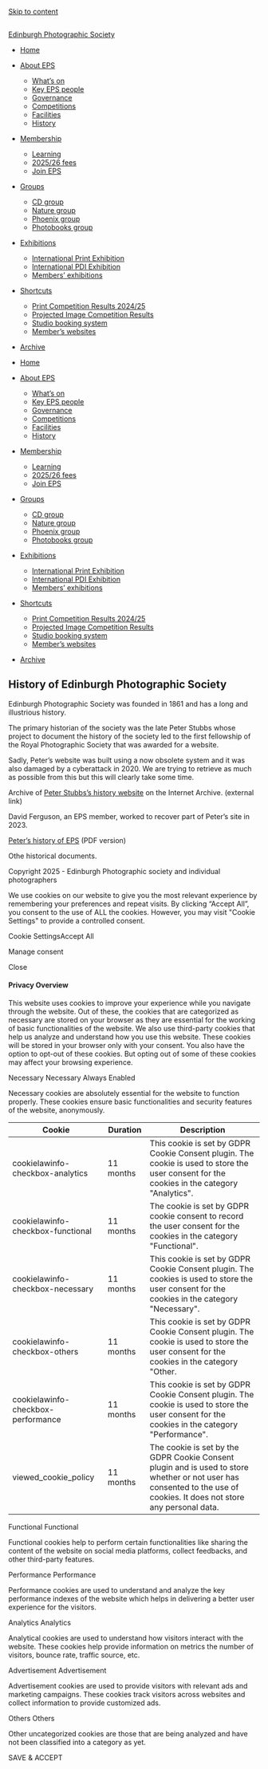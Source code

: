 [Skip to content](#main)

 ![](data:image/gif;base64,R0lGODlhAQABAAAAACH5BAEKAAEALAAAAAABAAEAAAICTAEAOw==)

[Edinburgh Photographic Society](https://www.edinburghphotographicsociety.co.uk/wp)

- [Home](https://www.edinburghphotographicsociety.co.uk/wp/)
- [About EPS](https://www.edinburghphotographicsociety.co.uk/wp/about-eps-v2/)
  - [What’s on](https://www.edinburghphotographicsociety.co.uk/wp/whats-on-v2/)
  - [Key EPS people](https://www.edinburghphotographicsociety.co.uk/wp/people-v2/)
  - [Governance](https://www.edinburghphotographicsociety.co.uk/wp/people-and-governance-v2/)
  - [Competitions](https://www.edinburghphotographicsociety.co.uk/wp/competitions-v2-2/)
  - [Facilities](https://www.edinburghphotographicsociety.co.uk/wp/facilities-v2/)
  - [History](https://www.edinburghphotographicsociety.co.uk/wp/history-v2/)

- [Membership](https://www.edinburghphotographicsociety.co.uk/wp/membership-v2/)
  - [Learning](https://www.edinburghphotographicsociety.co.uk/wp/learning-v2/)
  - [2025/26 fees](https://www.edinburghphotographicsociety.co.uk/wp/membership-v2/#fees)
  - [Join EPS](https://www.edinburghphotographicsociety.co.uk/wp/membership-v2/)

- [Groups](https://www.edinburghphotographicsociety.co.uk/wp/groups-v2/)
  - [CD group](https://www.edinburghphotographicsociety.co.uk/wp/creative-digital-v2/)
  - [Nature group](https://www.edinburghphotographicsociety.co.uk/wp/nature-group-v2/)
  - [Phoenix group](https://www.edinburghphotographicsociety.co.uk/wp/phoenix-v2/)
  - [Photobooks group](https://www.edinburghphotographicsociety.co.uk/wp/photobooks-v2/)

- [Exhibitions](https://www.edinburghphotographicsociety.co.uk/wp/exhibitions-v2/)
  - [International Print Exhibition](https://www.edinburghphotographicsociety.co.uk/wp/international-ex-entries-v2/)
  - [International PDI Exhibition](https://www.edinburghphotographicsociety.co.uk/wp/international-pdi-entries-v2/)
  - [Members’ exhibitions](https://www.edinburghphotographicsociety.co.uk/wp/members-exhibitions-v2/)

- [Shortcuts](https://www.edinburghphotographicsociety.co.uk/wp/shortcuts-v2/)
  - [Print Competition Results 2024/25](https://www.edinburghphotographicsociety.co.uk/wp/competition-results/print-competition-results/)
  - [Projected Image Competition Results](https://www.edinburghphotographicsociety.co.uk/wp/competition-results/projected-image-competition-results/)
  - [Studio booking system](https://www.edinburghphotographicsociety.co.uk/bookings/Web/?)
  - [Member’s websites](https://www.edinburghphotographicsociety.co.uk/wp/member-websites-v2/)

- [Archive](https://www.edinburghphotographicsociety.co.uk/wp/archive-intro-v2/)

- [Home](https://www.edinburghphotographicsociety.co.uk/wp/)
- [About EPS](https://www.edinburghphotographicsociety.co.uk/wp/about-eps-v2/)
  - [What’s on](https://www.edinburghphotographicsociety.co.uk/wp/whats-on-v2/)
  - [Key EPS people](https://www.edinburghphotographicsociety.co.uk/wp/people-v2/)
  - [Governance](https://www.edinburghphotographicsociety.co.uk/wp/people-and-governance-v2/)
  - [Competitions](https://www.edinburghphotographicsociety.co.uk/wp/competitions-v2-2/)
  - [Facilities](https://www.edinburghphotographicsociety.co.uk/wp/facilities-v2/)
  - [History](https://www.edinburghphotographicsociety.co.uk/wp/history-v2/)

- [Membership](https://www.edinburghphotographicsociety.co.uk/wp/membership-v2/)
  - [Learning](https://www.edinburghphotographicsociety.co.uk/wp/learning-v2/)
  - [2025/26 fees](https://www.edinburghphotographicsociety.co.uk/wp/membership-v2/#fees)
  - [Join EPS](https://www.edinburghphotographicsociety.co.uk/wp/membership-v2/)

- [Groups](https://www.edinburghphotographicsociety.co.uk/wp/groups-v2/)
  - [CD group](https://www.edinburghphotographicsociety.co.uk/wp/creative-digital-v2/)
  - [Nature group](https://www.edinburghphotographicsociety.co.uk/wp/nature-group-v2/)
  - [Phoenix group](https://www.edinburghphotographicsociety.co.uk/wp/phoenix-v2/)
  - [Photobooks group](https://www.edinburghphotographicsociety.co.uk/wp/photobooks-v2/)

- [Exhibitions](https://www.edinburghphotographicsociety.co.uk/wp/exhibitions-v2/)
  - [International Print Exhibition](https://www.edinburghphotographicsociety.co.uk/wp/international-ex-entries-v2/)
  - [International PDI Exhibition](https://www.edinburghphotographicsociety.co.uk/wp/international-pdi-entries-v2/)
  - [Members’ exhibitions](https://www.edinburghphotographicsociety.co.uk/wp/members-exhibitions-v2/)

- [Shortcuts](https://www.edinburghphotographicsociety.co.uk/wp/shortcuts-v2/)
  - [Print Competition Results 2024/25](https://www.edinburghphotographicsociety.co.uk/wp/competition-results/print-competition-results/)
  - [Projected Image Competition Results](https://www.edinburghphotographicsociety.co.uk/wp/competition-results/projected-image-competition-results/)
  - [Studio booking system](https://www.edinburghphotographicsociety.co.uk/bookings/Web/?)
  - [Member’s websites](https://www.edinburghphotographicsociety.co.uk/wp/member-websites-v2/)

- [Archive](https://www.edinburghphotographicsociety.co.uk/wp/archive-intro-v2/)

## History of Edinburgh Photographic Society

Edinburgh Photographic Society was founded in 1861 and has a long and illustrious history.

The primary historian of the society was the late Peter Stubbs whose project to document the history of the society led to the first fellowship of the Royal Photographic Society that was awarded for a website.

Sadly, Peter’s website was built using a now obsolete system and it was also damaged by a cyberattack in 2020. We are trying to retrieve as much as possible from this but this will clearly take some time.

Archive of [Peter Stubbs’s history website](https://web.archive.org/web/20180904165618/http://edinphoto.org.uk/4/4__eps.htm) on the Internet Archive. (external link)

David Ferguson, an EPS member, worked to recover part of Peter’s site in 2023.&nbsp;

[Peter’s history of EPS](https://www.dropbox.com/scl/fi/gfpbk247zet0sa5b0k29e/Peter-Stubbs-Edinburgh-Photographic-Society-V-25_01.pdf?rlkey=cs91i6kjnu5za8fi8htc5g8lo&st=sbm3dd72&dl=0) (PDF version)

Othe historical documents.

 Copyright 2025 - Edinburgh Photographic society and individual photographers 

We use cookies on our website to give you the most relevant experience by remembering your preferences and repeat visits. By clicking “Accept All”, you consent to the use of ALL the cookies. However, you may visit "Cookie Settings" to provide a controlled consent.

Cookie SettingsAccept All

Manage consent

Close

#### Privacy Overview

This website uses cookies to improve your experience while you navigate through the website. Out of these, the cookies that are categorized as necessary are stored on your browser as they are essential for the working of basic functionalities of the website. We also use third-party cookies that help us analyze and understand how you use this website. These cookies will be stored in your browser only with your consent. You also have the option to opt-out of these cookies. But opting out of some of these cookies may affect your browsing experience.

 Necessary 
Necessary
Always Enabled

 Necessary cookies are absolutely essential for the website to function properly. These cookies ensure basic functionalities and security features of the website, anonymously.

| Cookie | Duration | Description |
| --- | --- | --- |
| cookielawinfo-checkbox-analytics | 11 months | This cookie is set by GDPR Cookie Consent plugin. The cookie is used to store the user consent for the cookies in the category "Analytics". |
| cookielawinfo-checkbox-functional | 11 months | The cookie is set by GDPR cookie consent to record the user consent for the cookies in the category "Functional". |
| cookielawinfo-checkbox-necessary | 11 months | This cookie is set by GDPR Cookie Consent plugin. The cookies is used to store the user consent for the cookies in the category "Necessary". |
| cookielawinfo-checkbox-others | 11 months | This cookie is set by GDPR Cookie Consent plugin. The cookie is used to store the user consent for the cookies in the category "Other. |
| cookielawinfo-checkbox-performance | 11 months | This cookie is set by GDPR Cookie Consent plugin. The cookie is used to store the user consent for the cookies in the category "Performance". |
| viewed\_cookie\_policy | 11 months | The cookie is set by the GDPR Cookie Consent plugin and is used to store whether or not user has consented to the use of cookies. It does not store any personal data. |

 Functional 
Functional

 Functional cookies help to perform certain functionalities like sharing the content of the website on social media platforms, collect feedbacks, and other third-party features. 

 Performance 
Performance

 Performance cookies are used to understand and analyze the key performance indexes of the website which helps in delivering a better user experience for the visitors. 

 Analytics 
Analytics

 Analytical cookies are used to understand how visitors interact with the website. These cookies help provide information on metrics the number of visitors, bounce rate, traffic source, etc. 

 Advertisement 
Advertisement

 Advertisement cookies are used to provide visitors with relevant ads and marketing campaigns. These cookies track visitors across websites and collect information to provide customized ads. 

 Others 
Others

 Other uncategorized cookies are those that are being analyzed and have not been classified into a category as yet. 

SAVE & ACCEPT

